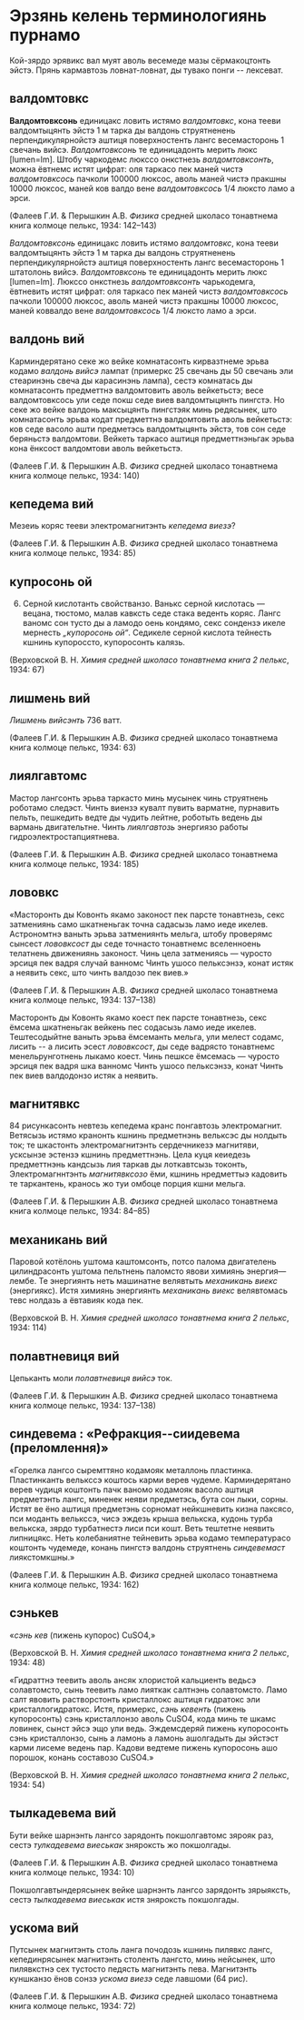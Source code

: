 # Эрзянь келень терминологиянь пурнамо

Кой-зярдо эрявикс вал муят аволь весемеде мазы сёрмакоцтонть эйстэ. Прянь кармавтозь ловнат-ловнат, ды тувако понги -- лексеват.

## валдомтовкс
>>
**Валдомтовксонь** единицакс ловить истямо *валдомтовкс*, кона тееви валдомтыцянть эйстэ 1 м тарка ды валдонь струятненень перпендикулярнойстэ аштиця поверхностенть лангс весемасторонь 1 свечань вийсэ.
*Валдомтовксонь* те единицадонть мерить люкс [lumen=lm].
Штобу чаркодемс люкссо онкстнезь *валдомтовксонть*, можна ёвтнемс истят цифрат: оля таркасо пек маней чистэ *валдомтовксось* пачколи 100000 люксос, аволь маней чистэ пракшны 10000 люксос, маней ков валдо вене *валдомтовксось* 1/4 люксто ламо а эрси.

(Фалеев Г.И. & Перышкин А.В. *Физика* средней школасо тонавтнема книга колмоце пелькс, 1934: 142–143)

*Валдомтовксонь* единицакс ловить истямо *валдомтовкс*, кона тееви валдомтыцянть эйстэ 1 м тарка ды валдонь струятненень перпендикулярнойстэ аштиця поверхностенть лангс весемасторонь 1 штатолонь вийсэ.
*Валдомтовксонь* те единицадонть мерить люкс [lumen=lm].
Люкссо онкстнезь *валдомтовксонть* чарькодемга, ёвтневить истят цифрат: оля таркасо пек маней чистэ *валдомтовксось* пачколи 100000 люксос, аволь маней чистэ пракшны 10000 люксос, маней коввалдо вене *валдомтовксось* 1/4 люксто ламо а эрси.

## валдонь вий
>>
Карминдерятано секе жо вейке комнатасонть кирвазтнеме эрьва кодамо *валдонь вийсэ* лампат (примеркс 25 свечань ды 50 свечань эли стеаринэнь свеча ды карасинэнь лампа), сестэ комнатась ды комнатасонть предметтнэ валдомтовить аволь вейкетьстэ; весе валдомтовксось ули седе покш седе виев валдомтыцянть пингстэ. Но секе жо вейке валдонь максыцянть пингстэяк минь редясынек, што комнатасонть эрьва кодат предметтнэ валдомтовить аволь вейкетьстэ: ков седе васоло ашти предметэсь валдомтыцянть эйстэ, тов сон седе беряньстэ валдомтови. Вейкеть таркасо аштиця предметтнэньгак эрьва кона ёнксост валдомтови аволь вейкетьстэ.

(Фалеев Г.И. & Перышкин А.В. *Физика* средней школасо тонавтнема книга колмоце пелькс, 1934: 140)

## кепедема вий
>>
Мезеиь коряс тееви электромагнитэнть *кепедема виезэ*?

(Фалеев Г.И. & Перышкин А.В. *Физика* средней школасо тонавтнема книга колмоце пелькс, 1934: 85)

## купросонь ой
>>
6. Серной кислотанть свойстванзо. Ванькс серной кислотась — вецана, тюстомо, малав кавксть седе стака веденть коряс. Лангс ваномс сон тусто ды а ламодо оень кондямо, секс сондензэ икеле мернесть *„купоросонь ой“*. Седикеле серной кислота тейнесть кшнинь купороссто, купоросонть калязь.

(Верховской В. Н. *Химия средней школасо тонавтнема книга 2 пелькс*, 1934: 67)


## лишмень вий
>>
*Лишмень вийсэнть* 736 ватт.

(Фалеев Г.И. & Перышкин А.В. *Физика* средней школасо тонавтнема книга колмоце пелькс, 1934: 63)

## лиялгавтомс
>>
Мастор лангсонть эрьва таркасто минь мусынек чинь струятнень роботамо следэст. Чинть виензэ кувалт пувить варматне, пурнавить пельть, пешкедить ведте ды чудить лейтне, роботыть ведень ды вармань двигательтне. Чинть *лиялгавтозь* энергиязо работы гидроэлектростапциятнева.

(Фалеев Г.И. & Перышкин А.В. *Физика* средней школасо тонавтнема книга колмоце пелькс, 1934: 185)


## лововкс
>>
«Масторонть ды Ковонть якамо законост пек парсте тонавтнезь, секс затмениянь само шкатненьгак точна садасызь ламо иеде икелев. Астрономтнэ ваныть эрьва затмениянть мельга, штобу проверямс сынсест *лововксост* ды седе точнасто тонавтнемс вселенноень телатнень движениянь законост. Чинь цела затмениясь — чуросто эрсиця пек вадря случай ванномс Чинть ушосо пельксэнзэ, конат истяк а неявить секс, што чинть валдозо пек виев.»

(Фалеев Г.И. & Перышкин А.В. *Физика* средней школасо тонавтнема книга колмоце пелькс, 1934: 137–138)

Масторонть ды Ковонть якамо коест пек парсте тонавтнезь, секс ёмсема шкатненьгак вейкень пес содасызь ламо иеде икелев. Тештесодыйтне ваныть эрьва ёмсеманть мельга, ули мелест содамс, лисить -- а лисить эсест *лововксост*, ды седе вадрясто тонавтнемс менельрунготнень лыкамо коест. Чинь пешксе ёмсемась — чуросто эрсиця пек вадря шка ванномс Чинть ушосо пельксэнзэ, конат Чинть пек виев валдодонзо истяк а неявить.

## магнитявкс
>>
84 рисункасонть невтезь кепедема кранс понгавтозь электромагнит. Ветясызь истямо кранонть кшнинь предметнэнь вельксэс ды нолдыть ток; те шкастонть электромагнитэнть сердечникезэ магнитяви, усксынзе эстензэ кшнинь предметтнэнь. Цела куця кеиедезь предметтнэнь кандсызь лия таркав ды лоткавтсызь токонть, Электромагннтэнть *магнитявксозо* ёми, кшнинь нредметтыэ кадовить те таркантень, кранось жо туи омбоце порция кшни мельга.

(Фалеев Г.И. & Перышкин А.В. *Физика* средней школасо тонавтнема книга колмоце пелькс, 1934: 84–85)

## механикань вий
>>
Паровой котёлонь уштома каштомсонть, потсо палома двигателень цилиндрасонть уштома пельтнень паломсто явови химиянь энергия—лембе. Те энергиянть неть машинатне велявтыть *механикань виекс* (энергиякс). Истя химиянь энергиянть *механикань виекс* велявтомась тевс нолдазь а ёвтавияк кода пек.

(Верховской В. Н. *Химия средней школасо тонавтнема книга 2 пелькс*, 1934: 114)


## полавтневиця вий
>>
Цепьканть моли *полавтневиця вийсэ* ток.

(Фалеев Г.И. & Перышкин А.В. *Физика* средней школасо тонавтнема книга колмоце пелькс, 1934: 137–138)

## синдевема : «Рефракция--сиидевема (преломлення)»
>>
«Горелка лангсо сыремттяно кодамояк металлонь пластинка. Пластинканть велькссэ коштось карми верев чудеме. Карминдерятано верев чудиця коштонть пачк ваномо кодамояк васоло аштиця предметэнть лангс, миненек неяви предметэсь, бута сон лыки, сорны. Истят ве ёно аштиця предметэнь сорномат нейкшневить кизна паксясо, пси моданть велькссэ, чисэ эждезь крыша велькска, кудонь турба велькска, зярдо турбатнестэ лиси пси кошт. Веть тештетне неявить липницякс. Неть колебаниятне тейневить эрьва кодамо температурасо коштонть чудемеде, конань пингстэ валдонь струятнень *синдевемаст* лиякстомкшны.»

(Фалеев Г.И. & Перышкин А.В. *Физика* средней школасо тонавтнема книга колмоце пелькс, 1934: 162)

## сэнькев
>>
«*сэнь кев* (пижень купорос) CuSO4,»

(Верховской В. Н. *Химия средней школасо тонавтнема книга 2 пелькс*, 1934: 48)

>>
«Гидраттнэ теевить аволь ансяк хлористой кальциенть ведьсэ солавтомсто, сынь теевить ламо лияткак салтнэнь солавтомсто. Ламо салт явовить растворстонть кристаллокс аштиця гидратокс эли кристаллогидратокс. Истя, примеркс, *сэнь кевенть* (пижень купоросонть) сэнь кристаллонзо аволь CuSO4, кода минь те шкамс ловинек, сынст эйсэ эщо ули ведь. Эждемсдеряй пижень купоросонть сэнь кристаллонзо, сынь а ламонь а ламонь ашолгадыть ды эйстэст карми лисеме ведень пар. Кадови ведтеме пижень купоросонь ашо порошок, конань составозо CuSO4.»

(Верховской В. Н. *Химия средней школасо тонавтнема книга 2 пелькс*, 1934: 54)


## тылкадевема вий
>>
Бути вейке шарнэнть лангсо зарядонть покшолгавтомс зярояк раз, сестэ *тулкадевема виеськак* зняроксть жо покшолгады.

(Фалеев Г.И. & Перышкин А.В. *Физика* средней школасо тонавтнема книга колмоце пелькс, 1934: 10)

Покшолгавтындерясынек вейке шарнэнть лангсо зарядонть зярыяксть, сестэ *тылкадевема виеськак* истя зняроксть покшолгады.

## ускома вий
>>
Путсынек магнитэнть столь ланга почодозь кшнинь пилявкс лангс, кепединрясынек магнитэнть столенть лангсто, минь нейсынек, што пилявкстнэ сех тустосто педясть магнитэнть пева. Магнитэнть куншканзо ёнов сонзэ *ускома виезэ* седе лавшоми (64 рис).

(Фалеев Г.И. & Перышкин А.В. *Физика* средней школасо тонавтнема книга колмоце пелькс, 1934: 72)

